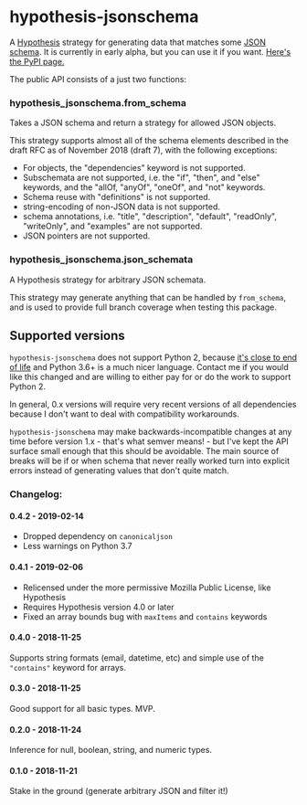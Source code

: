 # hypothesis-jsonschema

A [Hypothesis](https://hypothesis.readthedocs.io) strategy for generating data
that matches some [JSON schema](https://json-schema.org/).
It is currently in early alpha, but you can use it if you want.
[Here's the PyPI page.](https://pypi.org/project/hypothesis-jsonschema/)

The public API consists of a just two functions:


### hypothesis_jsonschema.from_schema
Takes a JSON schema and return a strategy for allowed JSON objects.

This strategy supports almost all of the schema elements described in the
draft RFC as of November 2018 (draft 7), with the following exceptions:

- For objects, the "dependencies" keyword is not supported.
- Subschemata are not supported, i.e. the "if", "then", and "else" keywords,
  and the "allOf, "anyOf", "oneOf", and "not" keywords.
- Schema reuse with "definitions" is not supported.
- string-encoding of non-JSON data is not supported.
- schema annotations, i.e. "title", "description", "default",
  "readOnly", "writeOnly", and "examples" are not supported.
- JSON pointers are not supported.


### hypothesis_jsonschema.json_schemata
A Hypothesis strategy for arbitrary JSON schemata.

This strategy may generate anything that can be handled by `from_schema`,
and is used to provide full branch coverage when testing this package.


## Supported versions

`hypothesis-jsonschema` does not support Python 2, because
[it's close to end of life](https://pythonclock.org/) and Python 3.6+ is a
much nicer language.  Contact me if you would like this changed and are
willing to either pay for or do the work to support Python 2.

In general, 0.x versions will require very recent versions of all dependencies
because I don't want to deal with compatibility workarounds.

`hypothesis-jsonschema` may make backwards-incompatible changes at any time
before version 1.x - that's what semver means! - but I've kept the API surface
small enough that this should be avoidable.  The main source of breaks will be
if or when schema that never really worked turn into explicit errors instead
of generating values that don't quite match.


### Changelog:

#### 0.4.2 - 2019-02-14
- Dropped dependency on `canonicaljson`
- Less warnings on Python 3.7

#### 0.4.1 - 2019-02-06
- Relicensed under the more permissive Mozilla Public License, like Hypothesis
- Requires Hypothesis version 4.0 or later
- Fixed an array bounds bug with `maxItems` and `contains` keywords

#### 0.4.0 - 2018-11-25
Supports string formats (email, datetime, etc) and simple use of the
`"contains"` keyword for arrays.

#### 0.3.0 - 2018-11-25
Good support for all basic types.  MVP.

#### 0.2.0 - 2018-11-24
Inference for null, boolean, string, and numeric types.

#### 0.1.0 - 2018-11-21
Stake in the ground (generate arbitrary JSON and filter it!)
